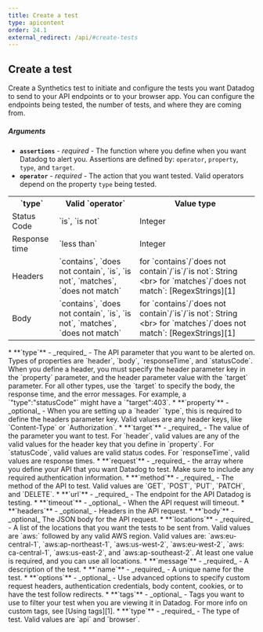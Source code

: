 ```yaml
---
title: Create a test
type: apicontent
order: 24.1
external_redirect: /api/#create-tests
---
```


## Create a test

Create a Synthetics test to initiate and configure the tests you want Datadog to send to your API endpoints or to your browser app. You can configure the endpoints being tested, the number of tests, and where they are coming from.

##### Arguments

*   **`assertions`** - _required_ - The function where you define when you want Datadog to alert you. Assertions are defined by: `operator`, `property`, `type`, and `target`.
*   **`operator`** - _required_ - The action that you want tested. Valid operators depend on the property `type` being tested.
<table>
  <tr>
    <th>`type`</th>
    <th>Valid `operator`</th>
    <th>Value type</th>
  </tr>
  <tr>
    <td>Status Code</td>
    <td>`is`, `is not`</td>
    <td>Integer</td>
  </tr>
  <tr>
    <td>Response time</td>
    <td>`less than`</td>
    <td>Integer</td>
  </tr>
  <tr>
    <td>Headers</td>
    <td>`contains`, `does not contain`, `is`, `is not`, `matches`, `does not match`</td>
    <td>for `contains`/`does not contain`/`is`/`is not`: String &lt;br&gt; for `matches`/`does not match`: [RegexStrings][1]</td>
  </tr>
  <tr>
    <td>Body</td>
    <td>`contains`, `does not contain`, `is`, `is not`, `matches`, `does not match`</td>
    <td>for `contains`/`does not contain`/`is`/`is not`: String &lt;br&gt; for `matches`/`does not match`: [RegexStrings][1]</td>
  </tr>
</table>
*   **`type`** - _required_ - The API parameter that you want to be alerted on. Types of properties are `header`, `body`, `responseTime`, and `statusCode`. When you define a header, you must specify the header parameter key in the `property` parameter, and the header parameter value with the `target` parameter. For all other types, use the `target` to specify the body, the response time, and the error messages. For example, a `"type":"statusCode"` might have a `"target":403`.
*   **`property`** - _optional_ - When you are setting up a `header` `type`, this is required to define the headers parameter key. Valid values are any header keys, like `Content-Type` or `Authorization`.
*   **`target`** - _required_ - The value of the parameter you want to test. For `header`, valid values are any of the valid values for the header key that you define in `property`. For `statusCode`, valid values are valid status codes. For `responseTime`, valid values are response times.
*   **`request`** - _required_ - the array where you define your API that you want Datadog to test. Make sure to include any required authentication information.
*   **`method`** - _required_ - The method of the API to test. Valid values are `GET`, `POST`, `PUT`, `PATCH`, and `DELETE`.
*   **`url`** - _required_ - The endpoint for the API Datadog is testing.
*   **`timeout`** - _optional_ - When the API request will timeout.
*   **`headers`** - _optional_ - Headers in the API request.
*   **`body`** - _optional_ The JSON body for the API request.
*   **`locations`** - _required_ - A list of the locations that you want the tests to be sent from. Valid values are `aws:` followed by any valid AWS region. Valid values are: `aws:eu-central-1`, `aws:ap-northeast-1`, `aws:us-west-2`, `aws:eu-west-2`, `aws: ca-central-1`, `aws:us-east-2`, and `aws:ap-southeast-2`. At least one value is required, and you can use all locations.
*   **`message`** - _required_ - A description of the test.
*   **`name`** - _required_ - A unique name for the test.
*   **`options`** - _optional_ - Use advanced options to specify custom request headers, authentication credentials, body content, cookies, or to have the test follow redirects.  
*   **`tags`** - _optional_ - Tags you want to use to filter your test when you are viewing it in Datadog. For more info on custom tags, see [Using tags][1].
*   **`type`** - _required_ - The type of test. Valid values are `api` and `browser`.

[1]: /tagging/using_tags
